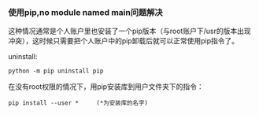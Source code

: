 ### 使用pip,no module named main问题解决


这种情况通常是个人账户里也安装了一个pip版本（与root账户下/usr的版本出现冲突），这时候只需要把个人账户中的pip卸载后就可以正常使用pip指令了。

uninstall:

`python -m pip uninstall pip`

在没有root权限的情况下，用pip安装库到用户文件夹下的指令：

`pip install --user *     (*为安装库的名字)`